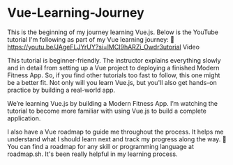 # Vue-Learning-Journey

This is the beginning of my journey learning Vue.js.
Below is the YouTube tutorial I'm following as part of my Vue learning journey:
🔗 https://youtu.be/JAgeFLJYrUY?si=lMCI9hARZi_Owdr3utorial Video

This tutorial is beginner-friendly. The instructor explains everything slowly and in detail from setting up a Vue project to deploying a finished Modern Fitness App. So, if you find other tutorials too fast to follow, this one might be a better fit. Not only will you learn Vue.js, but you'll also get hands-on practice by building a real-world app.

We’re learning Vue.js by building a Modern Fitness App.
I’m watching the tutorial to become more familiar with using Vue.js to build a complete application.

I also have a Vue roadmap to guide me throughout the process. It helps me understand what I should learn next and track my progress along the way.
📌 You can find a roadmap for any skill or programming language at roadmap.sh. It's been really helpful in my learning process.
